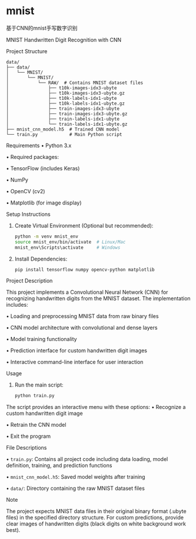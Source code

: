 # mnist
基于CNN的mnist手写数字识别


MNIST Handwritten Digit Recognition with CNN

Project Structure
```
data/
├── data/
│   └── MNIST/
│       └── MNIST/
│           └── RAW/  # Contains MNIST dataset files
│               ├── t10k-images-idx3-ubyte
│               ├── t10k-images-idx3-ubyte.gz
│               ├── t10k-labels-idx1-ubyte
│               ├── t10k-labels-idx1-ubyte.gz
│               ├── train-images-idx3-ubyte
│               ├── train-images-idx3-ubyte.gz
│               ├── train-labels-idx1-ubyte
│               └── train-labels-idx1-ubyte.gz
├── mnist_cnn_model.h5  # Trained CNN model
└── train.py            # Main Python script
```

Requirements
• Python 3.x

• Required packages:

  • TensorFlow (includes Keras)

  • NumPy

  • OpenCV (cv2)

  • Matplotlib (for image display)


Setup Instructions

1. Create Virtual Environment (Optional but recommended):
   ```bash
   python -m venv mnist_env
   source mnist_env/bin/activate  # Linux/Mac
   mnist_env\Scripts\activate     # Windows
   ```

2. Install Dependencies:
   ```bash
   pip install tensorflow numpy opencv-python matplotlib
   ```

Project Description

This project implements a Convolutional Neural Network (CNN) for recognizing handwritten digits from the MNIST dataset. The implementation includes:

• Loading and preprocessing MNIST data from raw binary files

• CNN model architecture with convolutional and dense layers

• Model training functionality

• Prediction interface for custom handwritten digit images

• Interactive command-line interface for user interaction


Usage

1. Run the main script:
   ```bash
   python train.py
   ```

The script provides an interactive menu with these options:
• Recognize a custom handwritten digit image

• Retrain the CNN model

• Exit the program


File Descriptions

• `train.py`: Contains all project code including data loading, model definition, training, and prediction functions

• `mnist_cnn_model.h5`: Saved model weights after training

• `data/`: Directory containing the raw MNIST dataset files


Note

The project expects MNIST data files in their original binary format (.ubyte files) in the specified directory structure. For custom predictions, provide clear images of handwritten digits (black digits on white background work best).
